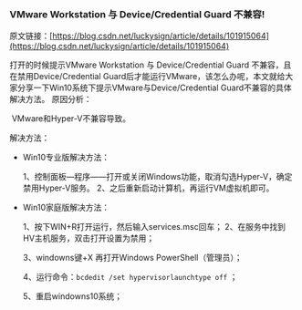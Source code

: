 ### VMware Workstation 与 Device/Credential Guard 不兼容!

原文链接：[https://blog.csdn.net/luckysign/article/details/101915064](https://blog.csdn.net/luckysign/article/details/101915064)

打开的时候提示VMware Workstation 与 Device/Credential Guard 不兼容，且在禁用Device/Credential Guard后才能运行VMware，该怎么办呢，本文就给大家分享一下Win10系统下提示VMware与Device/Credential Guard不兼容的具体解决方法。
原因分析：

​	VMware和Hyper-V不兼容导致。

解决方法：

- Win10专业版解决方法：

  1、控制面板—程序——打开或关闭Windows功能，取消勾选Hyper-V，确定禁用Hyper-V服务。
  2、之后重新启动计算机，再运行VM虚拟机即可。

- Win10家庭版解决方法：

  1、按下WIN+R打开运行，然后输入services.msc回车；
  2、在服务中找到 HV主机服务，双击打开设置为禁用；

  3、windowns键+X  再打开Windows PowerShell（管理员）；

  4、运行命令：`bcdedit /set hypervisorlaunchtype off` ；

  5、重启windowns10系统；

